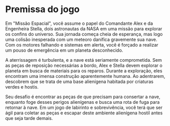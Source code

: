 # Premissa do jogo

Em "Missão Espacial", você assume o papel do Comandante Alex e da Engenheira Stella, dois astronautas da NASA em uma missão para explorar os confins do universo. Sua jornada começa cheia de esperança, mas logo uma colisão inesperada com um meteoro danifica gravemente sua nave. Com os motores falhando e sistemas em alerta, você é forçado a realizar um pouso de emergência em um planeta desconhecido.

A aterrissagem é turbulenta, e a nave está seriamente comprometida. Sem as peças de reposição necessárias a bordo, Alex e Stella devem explorar o planeta em busca de materiais para os reparos. Durante a exploração, eles encontram uma imensa construção aparentemente humana. Ao adentrarem, descobrem que se trata de uma base alienígena habitada por criaturas verdes e hostis.

Seu desafio é encontrar as peças de que precisam para consertar a nave, enquanto foge desses perigos alienígenas e busca uma rota de fuga para retornar à nave. Em um jogo de labirinto e sobrevivência, você terá que ser ágil para coletar as peças e escapar deste ambiente alienígena hostil antes que seja tarde demais.

